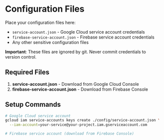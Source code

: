 # Configuration Files

Place your configuration files here:

- `service-account.json` - Google Cloud service account credentials
- `firebase-service-account.json` - Firebase service account credentials
- Any other sensitive configuration files

**Important**: These files are ignored by git. Never commit credentials to version control.

## Required Files

1. **service-account.json** - Download from Google Cloud Console
2. **firebase-service-account.json** - Download from Firebase Console

## Setup Commands

```bash
# Google Cloud service account
gcloud iam service-accounts keys create ./config/service-account.json \
  --iam-account=your-service@your-project.iam.gserviceaccount.com

# Firebase service account (download from Firebase Console)
